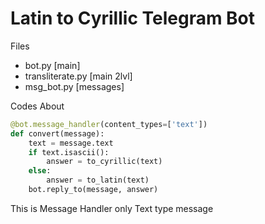 # Latin to Cyrillic Telegram Bot

Files
- bot.py [main]
- transliterate.py [main 2lvl]
- msg_bot.py [messages]

Codes About
```python
@bot.message_handler(content_types=['text'])
def convert(message):
    text = message.text
    if text.isascii():
        answer = to_cyrillic(text)
    else:
        answer = to_latin(text)
    bot.reply_to(message, answer)

```
This is Message Handler only Text type message
